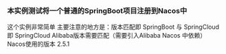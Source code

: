### 本实例测试将一个普通的SpringBoot项目注册到Nacos中
这个实例非常简单 主要注意的地方是：版本匹配即 SpringBoot 与 SpringCloud 即 SpringCloud Alibaba版本需要匹配（需要引入Alibaba Nacos 中依赖）
Nacos使用的版本 2.5.1
